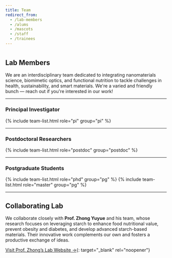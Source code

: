 ```yaml
---
title: Team
redirect_from:
  - /lab-members
  - /alums
  - /mascots
  - /staff
  - /trainees
---
```


# <i class="fas fa-users"></i>

## Lab Members

We are an interdisciplinary team dedicated to integrating nanomaterials science, biomimetic optics, and functional nutrition to tackle challenges in health, sustainability, and smart materials. We're a varied and friendly bunch — reach out if you're interested in our work!

---

### Principal Investigator
{% include team-list.html role="pi" group="pi" %}

---

### Postdoctoral Researchers
{% include team-list.html role="postdoc" group="postdoc" %}

---

### Postgraduate Students
{% include team-list.html role="phd" group="pg" %}
{% include team-list.html role="master" group="pg" %}

---

## <i class="fas fa-feather-alt"></i>Collaborating Lab
We collaborate closely with **Prof. Zhong Yuyue** and his team,  whose research focuses on leveraging starch to enhance food nutritional value, prevent obesity and diabetes, and develop advanced starch-based materials. Their innovative work complements our own and fosters a productive exchange of ideas.

[Visit Prof. Zhong’s Lab Website →](https://yuyue0221.github.io/BFM-lab.github.io/team/){: target="_blank" rel="noopener"}

